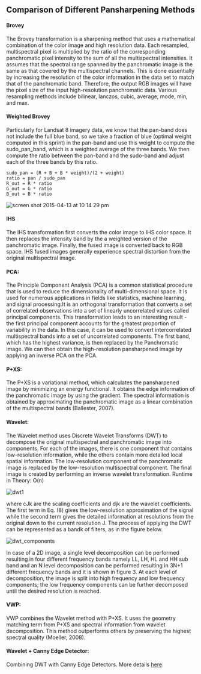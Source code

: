 ## Comparison of Different Pansharpening Methods

#### Brovey

The Brovey transformation is a sharpening method that uses a mathematical combination of the color image and high resolution data. Each resampled, multispectral pixel is multiplied by the ratio of the corresponding panchromatic pixel intensity to the sum of all the multispectral intensities. It assumes that the spectral range spanned by the panchromatic image is the same as that covered by the multispectral channels. This is done essentially by increasing the resolution of the color information in the data set to match that of the panchromatic band. Therefore, the output RGB images will have the pixel size of the input high-resolution panchromatic data. Various resampling methods include bilinear, lanczos, cubic, average, mode, min, and max.

#### Weighted Brovey

Particularly for Landsat 8 imagery data, we know that the pan-band does not include the full blue band, so we take a fraction of blue (optimal weight computed in this sprint) in the pan-band and use this weight to compute the sudo_pan_band, which is a weighted average of the three bands. We then compute the ratio between the pan-band and the sudo-band and adjust each of the three bands by this ratio.

```
sudo_pan = (R + B + B * weight)/(2 + weight)
ratio = pan / sudo_pan
R_out = R * ratio
G_out = G * ratio
B_out = B * ratio
```
![screen shot 2015-04-13 at 10 14 29 pm](https://cloud.githubusercontent.com/assets/4450007/7141761/7a277a88-e288-11e4-9dd7-39e3f970603f.png)

#### IHS
The IHS transformation first converts the color image to IHS color space. It then replaces the intensity band by the a weighted version of the panchromatic image. Finally, the fused image is converted back to RGB space. IHS fused images generally experience spectral distortion from the original multispectral image. 

#### PCA:
The Principle Component Analysis (PCA) is a common statistical procedure that is used to reduce the dimensionality of multi-dimensional space. It is used for numerous applications in fields like statistics, machine learning, and signal processing.It is an orthogonal transformation that converts a set of correlated observations into a set of linearly uncorrelated values called principal components. This transformation leads to an interesting result - the first principal component accounts for the greatest proportion of variability in the data. 
In this case, it can be used to convert intercorrelated multispectral bands into a set of uncorrelated components.  The first band, which has the highest variance, is then replaced by the Panchromatic image.  We can then obtain the high-resolution pansharpened image by applying an inverse PCA on the PCA.


#### P+XS:
The P+XS is a variational method, which calculates the pansharpened image by minimizing an energy functional. It obtains the edge information of the panchromatic image by using the gradient. The spectral information is obtained by approximating the panchromatic image as a linear combination of the multispectral bands (Ballester, 2007). 

#### Wavelet:
The Wavelet method uses Discrete Wavelet Transforms (DWT) to decompose the original multispectral and panchromatic image into components. For each of the images, there is one component that contains low-resolution information, while the others contain more detailed local spatial information. The low-resolution component of the panchromatic image is replaced by the low-resolution multispectral component. The final image is created by performing an inverse wavelet transformation. 
Runtime in Theory: O(n)

![dwt1](https://cloud.githubusercontent.com/assets/4450007/7141344/da8b2cec-e285-11e4-9253-a3040b076bd2.jpg)

where cJk are the scaling coefficients and djk are the wavelet coefficients. The first term in Eq. (8) gives the low-resolution approximation of the signal while the second term gives the detailed information at resolutions from the original down to the current resolution J. The process of applying the DWT can be represented as a bandk of filters, as in the figure below.

![dwt_components](https://cloud.githubusercontent.com/assets/4450007/7141354/e990abcc-e285-11e4-984b-b35c22e18f6f.jpg)


In case of a 2D image, a single level decomposition can be performed resulting in four different frequency bands namely LL, LH, HL and HH sub band and an N level decomposition can be performed resulting in 3N+1 different frequency bands and it is shown in figure 3. At each level of decomposition, the image is split into high frequency and low frequency components; the low frequency components can be further decomposed until the desired resolution is reached.

#### VWP: 
VWP combines the Wavelet method with P+XS. It uses the geometry matching term from P+XS and spectral information from wavelet decomposition. This method outperforms others by preserving the highest spectral quality (Moeller, 2008).

#### Wavelet + Canny Edge Detector:
Combining DWT with Canny Edge Detectors. More details [here](http://link.springer.com/chapter/10.1007%2F978-3-642-21783-8_6).
